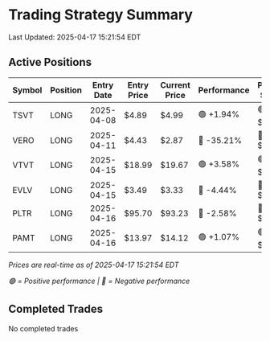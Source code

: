 # Trading Strategy Summary

Last Updated: 2025-04-17 15:21:54 EDT

## Active Positions

| Symbol | Position | Entry Date | Entry Price | Current Price | Performance | P/L per Share |
|--------|----------|------------|-------------|---------------|-------------|--------------|
| TSVT | LONG | 2025-04-08 | $4.89 | $4.99 | 🟢 +1.94% | 🟢 $+0.10 |
| VERO | LONG | 2025-04-11 | $4.43 | $2.87 | 🔴 -35.21% | 🔴 $-1.56 |
| VTVT | LONG | 2025-04-15 | $18.99 | $19.67 | 🟢 +3.58% | 🟢 $+0.68 |
| EVLV | LONG | 2025-04-15 | $3.49 | $3.33 | 🔴 -4.44% | 🔴 $-0.16 |
| PLTR | LONG | 2025-04-16 | $95.70 | $93.23 | 🔴 -2.58% | 🔴 $-2.47 |
| PAMT | LONG | 2025-04-16 | $13.97 | $14.12 | 🟢 +1.07% | 🟢 $+0.15 |

*Prices are real-time as of 2025-04-17 15:21:54 EDT*

*🟢 = Positive performance | 🔴 = Negative performance*

## Completed Trades

No completed trades